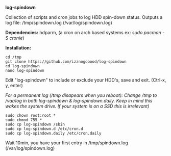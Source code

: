 **log-spindown**

Collection of scripts and cron jobs to log HDD spin-down status.
Outputs a log file: /tmp/spindown.log (/var/log/spindown.log)

**Dependencies:** hdparm, (a cron on arch based systems ex: *sudo pacman -S cronie*)

**Installation:**

    cd /tmp
    git clone https://github.com/izznogooood/log-spindown
    cd log-spindown
    nano log-spindown 

Edit "log-spindown" to include or exclude your HDD's, save and exit. (Ctrl-x, y, enter)

*For a permanent log (/tmp disapears when you reboot): Change /tmp to /var/log in both log-spindown & log-spindown.daily. Keep in mind this wakes the system drive. If your system is on a SSD this is irrelevant)*

    sudo chown root:root *
    sudo chmod 755 *
    sudo cp log-spindown /sbin
    sudo cp log-spindown.d /etc/cron.d
    sudo cp log-spindown.daily /etc/cron.daily

Wait 10min, you have your first entry in /tmp/spindown.log (/var/log/spindown.log)

